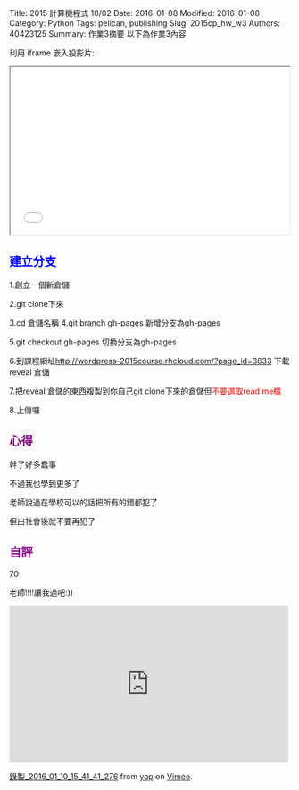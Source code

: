 Title: 2015 計算機程式 10/02
Date: 2016-01-08
Modified: 2016-01-08
Category: Python
Tags: pelican, publishing
Slug: 2015cp_hw_w3
Authors: 40423125
Summary: 作業3摘要
以下為作業3內容

利用 iframe 嵌入投影片:

<iframe src="w3.html" width="500" height="300"></iframe>

<font color=blue>建立分支</font>
------------------------------------------------

1.創立一個新倉儲

2.git clone下來

3.cd 倉儲名稱
4.git branch gh-pages 新增分支為gh-pages

5.git checkout gh-pages 切換分支為gh-pages

6.到課程網址<font color=red>http://wordpress-2015course.rhcloud.com/?page_id=3633 </font>下載reveal 倉儲

7.把reveal 倉儲的東西複製到你自己git clone下來的倉儲但<font color=red>不要選取read me檔</font>

8.上傳囉


                                        
                                   
                                    
                                    
                            
<font color=purple>心得</font>
--------------------------------------

                               
幹了好多蠢事

不過我也學到更多了

老師說過在學校可以的話把所有的錯都犯了

但出社會後就不要再犯了
                            
                            
                            
<font color=purple>自評</font>
------------------------------------------

70
                                        
老師!!!!讓我過吧:))

<iframe src="https://player.vimeo.com/video/151279443" width="500" height="281" frameborder="0" webkitallowfullscreen mozallowfullscreen allowfullscreen></iframe> <p><a href="https://vimeo.com/151279443">錄製_2016_01_10_15_41_41_276</a> from <a href="https://vimeo.com/user45104858">yap</a> on <a href="https://vimeo.com">Vimeo</a>.</p>


